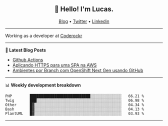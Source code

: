 <h2 align="center">👋 Hello! I'm Lucas.</h2>
<p align="center">
  <a href="https://www.lucassabreu.net.br/">Blog</a> •
  <a href="https://twitter.com/lucassabreu">Twitter</a> •
  <a href="https://www.linkedin.com/in/lucassantosabreu/">Linkedin</a>
</p>

---

Working as a developer at [Coderockr](https://github.com/Coderockr)

---

**📝 Latest Blog Posts**

<!-- BLOG-POST-LIST:START -->
- [Github Actions](https://www.lucassabreu.net.br/post/github-actions/)
- [Aplicando HTTPS para uma SPA na AWS](https://www.lucassabreu.net.br/post/aplicando-https-para-uma-spa-na-aws/)
- [Ambientes por Branch com OpenShift Next Gen usando GitHub](https://www.lucassabreu.net.br/post/ambientes-por-branch-com-openshift-next-gen-usando-github/)
<!-- BLOG-POST-LIST:END -->

---

📊 **Weekly development breakdown**
<!--START_SECTION:waka-->
```text
PHP        ███████████████████████████░░░░░░░░░░░░░░   66.21 % 
Twig       ███░░░░░░░░░░░░░░░░░░░░░░░░░░░░░░░░░░░░░░   06.98 % 
Other      █▓░░░░░░░░░░░░░░░░░░░░░░░░░░░░░░░░░░░░░░░   04.34 % 
Bash       █▓░░░░░░░░░░░░░░░░░░░░░░░░░░░░░░░░░░░░░░░   04.13 % 
PlantUML   █▓░░░░░░░░░░░░░░░░░░░░░░░░░░░░░░░░░░░░░░░   03.93 % 
```
<!--END_SECTION:waka-->

---
